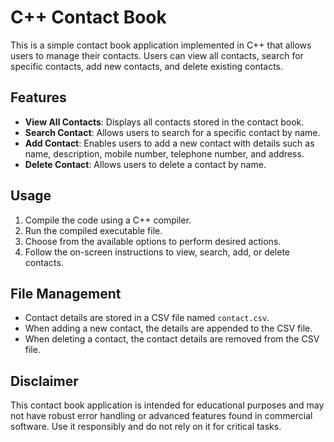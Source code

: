 # C++ Contact Book

This is a simple contact book application implemented in C++ that allows users to manage their contacts. Users can view all contacts, search for specific contacts, add new contacts, and delete existing contacts.

## Features

- **View All Contacts**: Displays all contacts stored in the contact book.
- **Search Contact**: Allows users to search for a specific contact by name.
- **Add Contact**: Enables users to add a new contact with details such as name, description, mobile number, telephone number, and address.
- **Delete Contact**: Allows users to delete a contact by name.

## Usage

1. Compile the code using a C++ compiler.
2. Run the compiled executable file.
3. Choose from the available options to perform desired actions.
4. Follow the on-screen instructions to view, search, add, or delete contacts.

## File Management

- Contact details are stored in a CSV file named `contact.csv`.
- When adding a new contact, the details are appended to the CSV file.
- When deleting a contact, the contact details are removed from the CSV file.

## Disclaimer

This contact book application is intended for educational purposes and may not have robust error handling or advanced features found in commercial software. Use it responsibly and do not rely on it for critical tasks.

